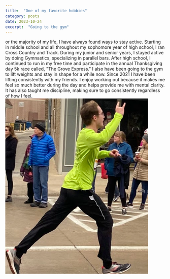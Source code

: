 ```yaml
---
title:  "One of my favorite hobbies"
category: posts
date: 2023-10-24
excerpt:  "Going to the gym"
---
```


or the majority of my life, I have always found ways to stay active. Starting in middle school and all throughout my sophomore year of high school, I ran Cross Country and Track. During my junior and senior years, I stayed active by doing Gymnastics, specializing in parallel bars.  After high school, I continued to run in my free time and participate in the annual Thanksgiving  day 5k race called, "The Grove Express." I also have been going to the gym to lift weights and stay in shape for a while now. Since 2021 I have been lifting consistently with my friends. I enjoy working out because it makes me feel so much better during the day and helps provide me with mental clarity. It has also taught me discipline, making sure to go consistently regardless of how I feel.
![running](/assets/images/running.png)
